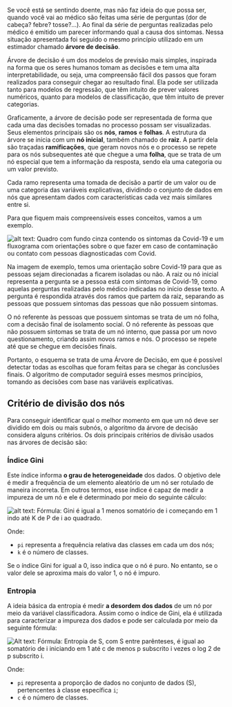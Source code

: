 Se você está se sentindo doente, mas não faz ideia do que possa ser, quando você vai ao médico são feitas uma série de perguntas (dor de cabeça? febre? tosse?...). Ao final da série de perguntas realizadas pelo médico é emitido um parecer informando qual a causa dos sintomas. Nessa situação apresentada foi seguido o mesmo princípio utilizado em um estimador chamado **árvore de decisão**.

Árvore de decisão é um dos modelos de previsão mais simples, inspirada na forma que os seres humanos tomam as decisões e tem uma alta interpretabilidade, ou seja, uma compreensão fácil dos passos que foram realizados para conseguir chegar ao resultado final. Ela pode ser utilizada tanto para modelos de regressão, que têm intuito de prever valores numéricos, quanto para modelos de classificação, que têm intuito de prever categorias.

Graficamente, a árvore de decisão pode ser representada de forma que cada uma das decisões tomadas no processo possam ser visualizadas. Seus elementos principais são os **nós**, **ramos** e **folhas**. A estrutura da árvore se inicia com um **nó inicial**, também chamado de **raiz**. A partir dela são traçadas **ramificações**, que geram novos nós e o processo se repete para os nós subsequentes até que chegue a uma **folha**, que se trata de um nó especial que tem a informação da resposta, sendo ela uma categoria ou um valor previsto.

Cada ramo representa uma tomada de decisão a partir de um valor ou de uma categoria das variáveis explicativas, dividindo o conjunto de dados em nós que apresentam dados com características cada vez mais similares entre si.

Para que fiquem mais compreensíveis esses conceitos, vamos a um exemplo.

![alt text: Quadro com fundo cinza contendo os sintomas da Covid-19 e um fluxograma com orientações sobre o que fazer em caso de contaminação ou contato com pessoas diagnosticadas com Covid.](https://caelum-online-public.s3.amazonaws.com/2422-machine-learning/04/Aula4-img1.png)

Na imagem de exemplo, temos uma orientação sobre Covid-19 para que as pessoas sejam direcionadas a ficarem isoladas ou não. A raiz ou nó inicial representa a pergunta se a pessoa está com sintomas de Covid-19, como aquelas perguntas realizadas pelo médico indicadas no início desse texto. A pergunta é respondida através dos ramos que partem da raiz, separando as pessoas que possuem sintomas das pessoas que não possuem sintomas.

O nó referente às pessoas que possuem sintomas se trata de um nó folha, com a decisão final de isolamento social. O nó referente às pessoas que não possuem sintomas se trata de um nó interno, que passa por um novo questionamento, criando assim novos ramos e nós. O processo se repete até que se chegue em decisões finais.

Portanto, o esquema se trata de uma Árvore de Decisão, em que é possível detectar todas as escolhas que foram feitas para se chegar às conclusões finais. O algoritmo de computador seguirá esses mesmos princípios, tomando as decisões com base nas variáveis explicativas.

## Critério de divisão dos nós

Para conseguir identificar qual o melhor momento em que um nó deve ser dividido em dois ou mais subnós, o algoritmo da árvore de decisão considera alguns critérios. Os dois principais critérios de divisão usados nas árvores de decisão são:

### Índice Gini

Este índice informa **o grau de heterogeneidade** dos dados. O objetivo dele é medir a frequência de um elemento aleatório de um nó ser rotulado de maneira incorreta. Em outros termos, esse índice é capaz de medir a impureza de um nó e ele é determinado por meio do seguinte cálculo:

![alt text: Fórmula: Gini é igual a 1 menos somatório de i começando em 1 indo até K de P de i ao quadrado.](https://caelum-online-public.s3.amazonaws.com/2422-machine-learning/04/Aula4-img2.png)

Onde:

-   `pi` representa a frequência relativa das classes em cada um dos nós;
-   `k` é o número de classes.

Se o índice Gini for igual a 0, isso indica que o nó é puro. No entanto, se o valor dele se aproxima mais do valor 1, o nó é impuro.

### Entropia

A ideia básica da entropia é medir **a desordem dos dados** de um nó por meio da variável classificadora. Assim como o índice de Gini, ela é utilizada para caracterizar a impureza dos dados e pode ser calculada por meio da seguinte fórmula:

![Alt text: Fórmula: Entropia de S, com S entre parênteses, é igual ao somatório de i iniciando em 1 até c de menos p subscrito i vezes o log 2 de p subscrito i.](https://caelum-online-public.s3.amazonaws.com/2422-machine-learning/04/Aula04-img2.png)

Onde:

-   `pi` representa a proporção de dados no conjunto de dados (S), pertencentes à classe específica `i`;
-   `c` é o número de classes.